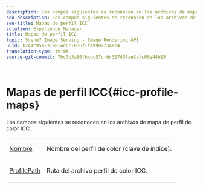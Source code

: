 ```yaml
---
description: Los campos siguientes se reconocen en los archivos de mapa de perfil de color ICC.
seo-description: Los campos siguientes se reconocen en los archivos de mapa de perfil de color ICC.
seo-title: Mapas de perfil ICC
solution: Experience Manager
title: Mapas de perfil ICC
topic: Scene7 Image Serving - Image Rendering API
uuid: b244c95a-3198-4d6c-836f-f199022348b4
translation-type: tm+mt
source-git-commit: 7bc7b3a86fbcdc57cfdc31745fae3afc06e44b15

---
```



# Mapas de perfil ICC{#icc-profile-maps}

Los campos siguientes se reconocen en los archivos de mapa de perfil de color ICC.

<table id="simpletable_91C7631EE91141DCB6EE70441BC724A9"> 
 <tr class="strow"> 
  <td class="stentry"> <p><span class="codeph"> <a href="../../../../../../is-api/image-catalog/image-serving-api-ref/c-image-catalog-reference/c-icc-profile-map-reference/r-name-icc.md#reference-9e7d3c8e35434981a3dfac66b8946cbe" type="reference" format="dita" scope="local"> Nombre</a></span> </p></td> 
  <td class="stentry"> <p>Nombre del perfil de color (clave de índice). </p></td> 
 </tr> 
 <tr class="strow"> 
  <td class="stentry"> <p><span class="codeph"> <a href="../../../../../../is-api/image-catalog/image-serving-api-ref/c-image-catalog-reference/c-icc-profile-map-reference/r-profilepath-icc.md#reference-d0db8b059a60437992fe1ae35761cb95" type="reference" format="dita" scope="local"> ProfilePath</a></span> </p> </td> 
  <td class="stentry"> <p>Ruta del archivo perfil de color ICC. </p></td> 
 </tr> 
</table>

